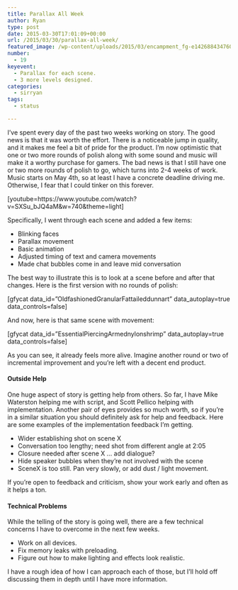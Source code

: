 ```yaml
---
title: Parallax All Week
author: Ryan
type: post
date: 2015-03-30T17:01:09+00:00
url: /2015/03/30/parallax-all-week/
featured_image: /wp-content/uploads/2015/03/encampment_fg-e1426884347607-3.png
number:
  - 19
keyevent:
  - Parallax for each scene.
  - 3 more levels designed.
categories:
  - sirryan
tags:
  - status

---
```

I&#8217;ve spent every day of the past two weeks working on story. The good news is that it was worth the effort. There is a noticeable jump in quality, and it makes me feel a bit of pride for the product. I&#8217;m now optimistic that one or two more rounds of polish along with some sound and music will make it a worthy purchase for gamers. The bad news is that I still have one or two more rounds of polish to go, which turns into 2-4 weeks of work. Music starts on May 4th, so at least I have a concrete deadline driving me. Otherwise, I fear that I could tinker on this forever.

<!--more-->

<div class="inlineimg">
  [youtube=https://www.youtube.com/watch?v=SXSu_bJQ4aM&w=740&theme=light]
</div>

Specifically, I went through each scene and added a few items:

  * Blinking faces
  * Parallax movement
  * Basic animation
  * Adjusted timing of text and camera movements
  * Made chat bubbles come in and leave mid conversation

The best way to illustrate this is to look at a scene before and after that changes. Here is the first version with no rounds of polish:

<div class="inlineimg">
  [gfycat data_id=&#8221;OldfashionedGranularFattaileddunnart&#8221; data_autoplay=true data_controls=false]
</div>

And now, here is that same scene with movement:

<div class="inlineimg">
  [gfycat data_id=&#8221;EssentialPiercingArmednylonshrimp&#8221; data_autoplay=true data_controls=false]
</div>

As you can see, it already feels more alive. Imagine another round or two of incremental improvement and you&#8217;re left with a decent end product.

#### Outside Help

One huge aspect of story is getting help from others. So far, I have Mike Waterston helping me with script, and Scott Pellico helping with implementation. Another pair of eyes provides so much worth, so if you&#8217;re in a similar situation you should definitely ask for help and feedback. Here are some examples of the implementation feedback I&#8217;m getting.

  * Wider establishing shot on scene X
  * Conversation too lengthy; need shot from different angle at 2:05
  * Closure needed after scene X &#8230; add dialogue?
  * Hide speaker bubbles when they&#8217;re not involved with the scene
  * SceneX is too still. Pan very slowly, or add dust / light movement.

If you&#8217;re open to feedback and criticism, show your work early and often as it helps a ton.

#### Technical Problems

While the telling of the story is going well, there are a few technical concerns I have to overcome in the next few weeks.

  * Work on all devices.
  * Fix memory leaks with preloading.
  * Figure out how to make lighting and effects look realistic.

I have a rough idea of how I can approach each of those, but I&#8217;ll hold off discussing them in depth until I have more information.